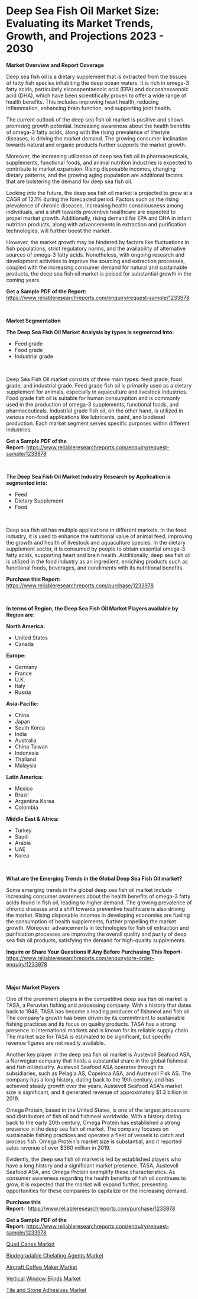 <p><h1>Deep Sea Fish Oil Market Size: Evaluating its Market Trends, Growth, and Projections 2023 - 2030</h1></p><p><strong>Market Overview and Report Coverage</strong></p>
<p><p>Deep sea fish oil is a dietary supplement that is extracted from the tissues of fatty fish species inhabiting the deep ocean waters. It is rich in omega-3 fatty acids, particularly eicosapentaenoic acid (EPA) and docosahexaenoic acid (DHA), which have been scientifically proven to offer a wide range of health benefits. This includes improving heart health, reducing inflammation, enhancing brain function, and supporting joint health.</p><p>The current outlook of the deep sea fish oil market is positive and shows promising growth potential. Increasing awareness about the health benefits of omega-3 fatty acids, along with the rising prevalence of lifestyle diseases, is driving the market demand. The growing consumer inclination towards natural and organic products further supports the market growth.</p><p>Moreover, the increasing utilization of deep sea fish oil in pharmaceuticals, supplements, functional foods, and animal nutrition industries is expected to contribute to market expansion. Rising disposable incomes, changing dietary patterns, and the growing aging population are additional factors that are bolstering the demand for deep sea fish oil.</p><p>Looking into the future, the deep sea fish oil market is projected to grow at a CAGR of 12.1% during the forecasted period. Factors such as the rising prevalence of chronic diseases, increasing health consciousness among individuals, and a shift towards preventive healthcare are expected to propel market growth. Additionally, rising demand for EPA and DHA in infant nutrition products, along with advancements in extraction and purification technologies, will further boost the market.</p><p>However, the market growth may be hindered by factors like fluctuations in fish populations, strict regulatory norms, and the availability of alternative sources of omega-3 fatty acids. Nonetheless, with ongoing research and development activities to improve the sourcing and extraction processes, coupled with the increasing consumer demand for natural and sustainable products, the deep sea fish oil market is poised for substantial growth in the coming years.</p></p>
<p><strong>Get a Sample PDF of the Report:</strong> <a href="https://www.reliableresearchreports.com/enquiry/request-sample/1233978">https://www.reliableresearchreports.com/enquiry/request-sample/1233978</a></p>
<p>&nbsp;</p>
<p><strong>Market Segmentation</strong></p>
<p><strong>The Deep Sea Fish Oil Market Analysis by types is segmented into:</strong></p>
<p><ul><li>Feed grade</li><li>Food grade</li><li>Industrial grade</li></ul></p>
<p>&nbsp;</p>
<p><p>Deep Sea Fish Oil market consists of three main types: feed grade, food grade, and industrial grade. Feed grade fish oil is primarily used as a dietary supplement for animals, especially in aquaculture and livestock industries. Food grade fish oil is suitable for human consumption and is commonly used in the production of omega-3 supplements, functional foods, and pharmaceuticals. Industrial grade fish oil, on the other hand, is utilized in various non-food applications like lubricants, paint, and biodiesel production. Each market segment serves specific purposes within different industries.</p></p>
<p><strong>Get a Sample PDF of the Report:</strong>&nbsp;<a href="https://www.reliableresearchreports.com/enquiry/request-sample/1233978">https://www.reliableresearchreports.com/enquiry/request-sample/1233978</a></p>
<p>&nbsp;</p>
<p><strong>The Deep Sea Fish Oil Market Industry Research by Application is segmented into:</strong></p>
<p><ul><li>Feed</li><li>Dietary Supplement</li><li>Food</li></ul></p>
<p>&nbsp;</p>
<p><p>Deep sea fish oil has multiple applications in different markets. In the feed industry, it is used to enhance the nutritional value of animal feed, improving the growth and health of livestock and aquaculture species. In the dietary supplement sector, it is consumed by people to obtain essential omega-3 fatty acids, supporting heart and brain health. Additionally, deep sea fish oil is utilized in the food industry as an ingredient, enriching products such as functional foods, beverages, and condiments with its nutritional benefits.</p></p>
<p><strong>Purchase this Report:</strong>&nbsp; <a href="https://www.reliableresearchreports.com/purchase/1233978">https://www.reliableresearchreports.com/purchase/1233978</a></p>
<p>&nbsp;</p>
<p><strong>In terms of Region, the Deep Sea Fish Oil Market Players available by Region are:</strong></p>
<p>
    <p> <strong> North America: </strong>
        <ul>
            <li>United States</li>
            <li>Canada</li>
        </ul>
        </p> 
    <p> <strong> Europe: </strong>
        <ul>
            <li>Germany</li>
            <li>France</li>
            <li>U.K.</li>
            <li>Italy</li>
            <li>Russia</li>
        </ul>
        </p> 
    <p> <strong> Asia-Pacific: </strong>
        <ul>
            <li>China</li>
            <li>Japan</li>
            <li>South Korea</li>
            <li>India</li>
            <li>Australia</li>
            <li>China Taiwan</li>
            <li>Indonesia</li>
            <li>Thailand</li>
            <li>Malaysia</li>
        </ul>
        </p> 
    <p> <strong> Latin America: </strong>
        <ul>
            <li>Mexico</li>
            <li>Brazil</li>
            <li>Argentina Korea</li>
            <li>Colombia</li>
        </ul>
        </p> 
    <p> <strong> Middle East & Africa: </strong>
        <ul>
            <li>Turkey</li>
            <li>Saudi</li>
            <li>Arabia</li>
            <li>UAE</li>
            <li>Korea</li>
        </ul>
    </p>
    </p>
<p>&nbsp;</p>
<p><strong>What are the Emerging Trends in the Global Deep Sea Fish Oil market?</strong></p>
<p><p>Some emerging trends in the global deep sea fish oil market include increasing consumer awareness about the health benefits of omega-3 fatty acids found in fish oil, leading to higher demand. The growing prevalence of chronic diseases and a shift towards preventive healthcare is also driving the market. Rising disposable incomes in developing economies are fueling the consumption of health supplements, further propelling the market growth. Moreover, advancements in technologies for fish oil extraction and purification processes are improving the overall quality and purity of deep sea fish oil products, satisfying the demand for high-quality supplements.</p></p>
<p><strong>Inquire or Share Your Questions If Any Before Purchasing This Report</strong>- <a href="https://www.reliableresearchreports.com/enquiry/pre-order-enquiry/1233978">https://www.reliableresearchreports.com/enquiry/pre-order-enquiry/1233978</a></p>
<p>&nbsp;</p>
<p><strong>Major Market Players</strong></p>
<p><p>One of the prominent players in the competitive deep sea fish oil market is TASA, a Peruvian fishing and processing company. With a history that dates back to 1948, TASA has become a leading producer of fishmeal and fish oil. The company's growth has been driven by its commitment to sustainable fishing practices and its focus on quality products. TASA has a strong presence in international markets and is known for its reliable supply chain. The market size for TASA is estimated to be significant, but specific revenue figures are not readily available.</p><p>Another key player in the deep sea fish oil market is Austevoll Seafood ASA, a Norwegian company that holds a substantial share in the global fishmeal and fish oil industry. Austevoll Seafood ASA operates through its subsidiaries, such as Pelagia AS, Copeinca ASA, and Austevoll Fisk AS. The company has a long history, dating back to the 19th century, and has achieved steady growth over the years. Austevoll Seafood ASA's market size is significant, and it generated revenue of approximately $1.3 billion in 2019.</p><p>Omega Protein, based in the United States, is one of the largest processors and distributors of fish oil and fishmeal worldwide. With a history dating back to the early 20th century, Omega Protein has established a strong presence in the deep sea fish oil market. The company focuses on sustainable fishing practices and operates a fleet of vessels to catch and process fish. Omega Protein's market size is substantial, and it reported sales revenue of over $360 million in 2019.</p><p>Evidently, the deep sea fish oil market is led by established players who have a long history and a significant market presence. TASA, Austevoll Seafood ASA, and Omega Protein exemplify these characteristics. As consumer awareness regarding the health benefits of fish oil continues to grow, it is expected that the market will expand further, presenting opportunities for these companies to capitalize on the increasing demand.</p></p>
<p><strong>Purchase this Report:</strong>&nbsp;&nbsp;<a href="https://www.reliableresearchreports.com/purchase/1233978">https://www.reliableresearchreports.com/purchase/1233978</a></p>
<p></p>
<p><strong>Get a Sample PDF of the Report:</strong>&nbsp;<a href="https://www.reliableresearchreports.com/enquiry/request-sample/1233978">https://www.reliableresearchreports.com/enquiry/request-sample/1233978</a></p>
<p><p><a href="https://www.linkedin.com/pulse/quad-canes-market-research-report-unlocks-analysis-financial-o2lqc/">Quad Canes Market</a></p><p><a href="https://github.com/NorbertYates/Market-Research-Report-List-2/blob/main/biodegradable-chelating-agents-market.md">Biodegradable Chelating Agents Market</a></p><p><a href="https://www.linkedin.com/pulse/aircraft-coffee-maker-market-size-2023-2030-global-industrial-62mfc/">Aircraft Coffee Maker Market</a></p><p><a href="https://www.linkedin.com/pulse/vertical-window-blinds-market-share-amp-new-trends-analysis-gv0be/">Vertical Window Blinds Market</a></p><p><a href="https://github.com/RoccoManning/Market-Research-Report-List-2/blob/main/tile-and-stone-adhesives-market.md">Tile and Stone Adhesives Market</a></p></p>